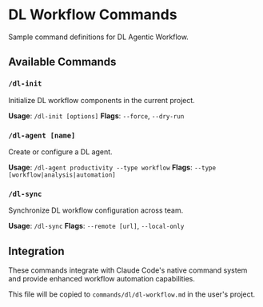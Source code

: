 # DL Workflow Commands

Sample command definitions for DL Agentic Workflow.

## Available Commands

### `/dl-init`
Initialize DL workflow components in the current project.

**Usage**: `/dl-init [options]`
**Flags**: `--force`, `--dry-run`

### `/dl-agent [name]`
Create or configure a DL agent.

**Usage**: `/dl-agent productivity --type workflow`
**Flags**: `--type [workflow|analysis|automation]`

### `/dl-sync`
Synchronize DL workflow configuration across team.

**Usage**: `/dl-sync`
**Flags**: `--remote [url]`, `--local-only`

## Integration

These commands integrate with Claude Code's native command system and provide enhanced workflow automation capabilities.

This file will be copied to `commands/dl/dl-workflow.md` in the user's project.